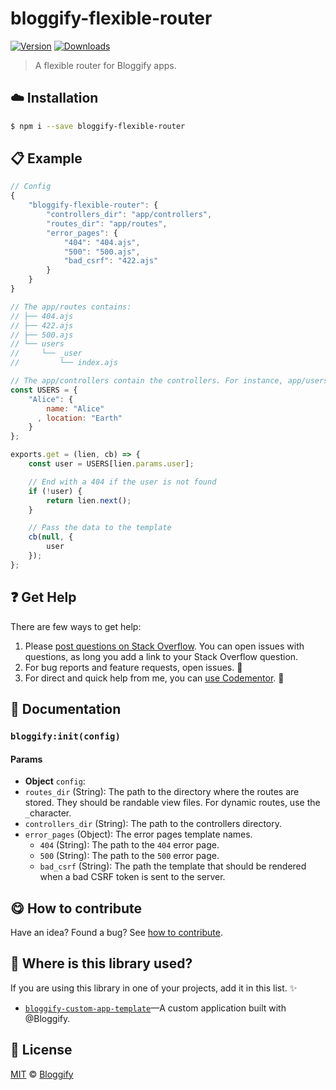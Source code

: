 
# bloggify-flexible-router

 [![Version](https://img.shields.io/npm/v/bloggify-flexible-router.svg)](https://www.npmjs.com/package/bloggify-flexible-router) [![Downloads](https://img.shields.io/npm/dt/bloggify-flexible-router.svg)](https://www.npmjs.com/package/bloggify-flexible-router)

> A flexible router for Bloggify apps.

## :cloud: Installation

```sh
$ npm i --save bloggify-flexible-router
```


## :clipboard: Example



```js
// Config
{
    "bloggify-flexible-router": {
        "controllers_dir": "app/controllers",
        "routes_dir": "app/routes",
        "error_pages": {
            "404": "404.ajs",
            "500": "500.ajs",
            "bad_csrf": "422.ajs"
        }
    }
}

// The app/routes contains:
// ├── 404.ajs
// ├── 422.ajs
// ├── 500.ajs
// └── users
//     └── _user
//         └── index.ajs

// The app/controllers contain the controllers. For instance, app/users/_user/index.js would look like this:
const USERS = {
    "Alice": {
        name: "Alice"
      , location: "Earth"
    }
};

exports.get = (lien, cb) => {
    const user = USERS[lien.params.user];

    // End with a 404 if the user is not found
    if (!user) {
        return lien.next();
    }

    // Pass the data to the template
    cb(null, {
        user
    });
};
```

## :question: Get Help

There are few ways to get help:

 1. Please [post questions on Stack Overflow](https://stackoverflow.com/questions/ask). You can open issues with questions, as long you add a link to your Stack Overflow question.
 2. For bug reports and feature requests, open issues. :bug:
 3. For direct and quick help from me, you can [use Codementor](https://www.codementor.io/johnnyb). :rocket:


## :memo: Documentation


### `bloggify:init(config)`

#### Params
- **Object** `config`:
 - `routes_dir` (String): The path to the directory where the routes are stored. They should be randable view files. For dynamic routes, use the `_`character.
 - `controllers_dir` (String): The path to the controllers directory.
 - `error_pages` (Object): The error pages template names.
     - `404` (String): The path to the `404` error page.
     - `500` (String): The path to the `500` error page.
     - `bad_csrf` (String): The path the template that should be rendered when a bad CSRF token is sent to the server.



## :yum: How to contribute
Have an idea? Found a bug? See [how to contribute][contributing].


## :dizzy: Where is this library used?
If you are using this library in one of your projects, add it in this list. :sparkles:


 - [`bloggify-custom-app-template`](https://github.com/BloggifyTutorials/custom-app#readme)—A custom application built with @Bloggify.

## :scroll: License

[MIT][license] © [Bloggify][website]

[license]: http://showalicense.com/?fullname=Bloggify%20%3Csupport%40bloggify.org%3E%20(https%3A%2F%2Fbloggify.org)&year=2017#license-mit
[website]: https://bloggify.org
[contributing]: /CONTRIBUTING.md
[docs]: /DOCUMENTATION.md
